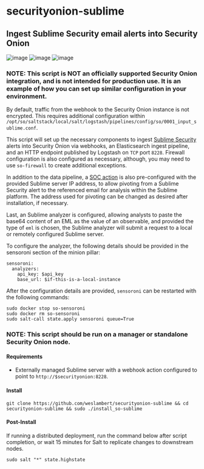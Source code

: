 # securityonion-sublime
## Ingest Sublime Security email alerts into Security Onion

![image](https://user-images.githubusercontent.com/16829864/222842071-4f277c26-2ad7-4344-a9e8-a948c65910fa.png)
![image](https://user-images.githubusercontent.com/16829864/223286167-e61dcad7-76da-48d7-8847-9eb32a8a9623.png)
![image](https://user-images.githubusercontent.com/16829864/223286188-18a978c4-7571-40dd-91bd-0a2b6a47eeb7.png)

### NOTE: This script is NOT an officially supported Security Onion integration, and is not intended for production use. It is an example of how you can set up similar configuration in your environment. 

By default, traffic from the webhook to the Security Onion instance is not encrypted. This requires additional configuration within `/opt/so/saltstack/local/salt/logstash/pipelines/config/so/0001_input_sublime.conf`.

This script will set up the necessary components to ingest [Sublime Security](https://sublime.security/) alerts into Security Onion via webhooks, an Elasticsearch ingest pipeline, and an HTTP endpoint published by Logstash on `TCP` port `8228`. Firewall configuration is also configured as necessary, although, you may need to use `so-firewall` to create additional exceptions.

In addition to the data pipeline, a [SOC action](https://docs.securityonion.net/en/2.3/soc-customization.html#action-menu) is also pre-configured with the provided Sublime server IP address, to allow pivoting from a Sublime Security alert to the referenced email for analysis within the Sublime platform. The address used for pivoting can be changed as desired after installation, if necessary.

Last, an Sublime analyzer is configured, allowing analysts to paste the base64 content of an EML as the value of an observable, and provided the type of `eml` is chosen, the Sublime analyzer will submit a request to a local or remotely configured Sublime server.

To configure the analyzer, the following details should be provided in the sensoroni section of the minion pillar:

```
sensoroni:
  analyzers:
    api_key: $api_key
    base_url: $if-this-is-a-local-instance
```

After the configuration details are provided, `sensoroni` can be restarted with the following commands:

```
sudo docker stop so-sensoroni
sudo docker rm so-sensoroni
sudo salt-call state.apply sensoroni queue=True
```

### NOTE: This script should be run on a manager or standalone Security Onion node.

#### Requirements
 - Externally managed Sublime server with a webhook action configured to point to `http://$securityonion:8228`.

#### Install

`git clone https://github.com/weslambert/securityonion-sublime && cd securityonion-sublime && sudo ./install_so-sublime`

#### Post-Install
If running a distributed deployment, run the command below after script completion, or wait 15 minutes for Salt to replicate changes to downstream nodes.

`sudo salt "*" state.highstate`

